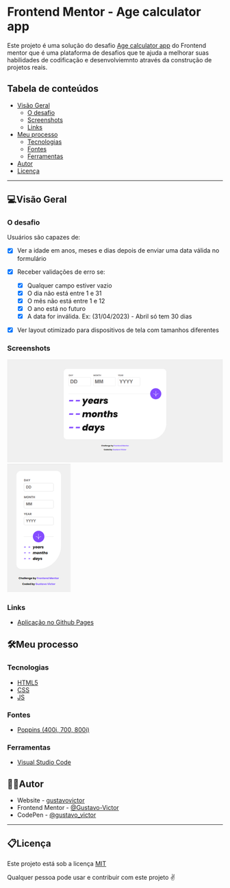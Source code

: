 # Frontend Mentor - Age calculator app

Este projeto é uma solução do desafio [Age calculator app](https://www.frontendmentor.io/challenges/age-calculator-app-dF9DFFpj-Q) do Frontend mentor que é  uma plataforma de desafios que te ajuda a melhorar suas habilidades de codificação e desenvolviemnto através da construção de projetos reais. 

## Tabela de conteúdos

- [Visão Geral](#-visão-geral)
  - [O desafio](#o-desafio)
  - [Screenshots](#screenshots)
  - [Links](#links)
- [Meu processo](#-meu-processo)
  - [Tecnologias](#tecnologias)
  - [Fontes](#fontes)
  - [Ferramentas](#ferramentas)
- [Autor](#-author)
- [Licença](#-licença)

<hr/>

## 💻Visão Geral

### O desafio

Usuários são capazes de:

- [x] Ver a idade em anos, meses e dias depois de enviar uma data válida no formulário
- [x] Receber validações de erro se: 
  - [x] Qualquer campo estiver vazio
  - [x] O dia não está entre 1 e 31
  - [x] O mês não está entre 1 e 12
  - [x] O ano está no futuro
  - [x] A data for inválida. Ex: (31/04/2023) - Abril só tem 30 dias
- [x] Ver layout otimizado para dispositivos de tela com tamanhos diferentes


### Screenshots

![Desktop Layout](./assets/images/desktop.png) ![Mobile Layout](./assets/images/mobile.png)


### Links

- [Aplicação no Github Pages]()


## 🛠Meu processo

### Tecnologias

- [HTML5](https://developer.mozilla.org/pt-BR/docs/Web/HTML)
- [CSS](https://developer.mozilla.org/pt-BR/docs/Web/CSS) 
- [JS](https://www.javascript.com/)  

### Fontes

- [Poppins (400i, 700, 800i)](https://fonts.google.com/specimen/Poppins) 

### Ferramentas

- [Visual Studio Code](https://code.visualstudio.com/)


## 🦸‍♂️Autor

- Website - [gustavovictor](http://gustavovictor.me/)
- Frontend Mentor - [@Gustavo-Victor](https://www.frontendmentor.io/profile/Gustavo-Victor)
- CodePen - [@gustavo_victor](https://codepen.io/gustavo_victor)


<hr/>

## 📋Licença

Este projeto está sob a licença [MIT](./LICENSE.md) 

Qualquer pessoa pode usar e contribuir com este projeto ✌


